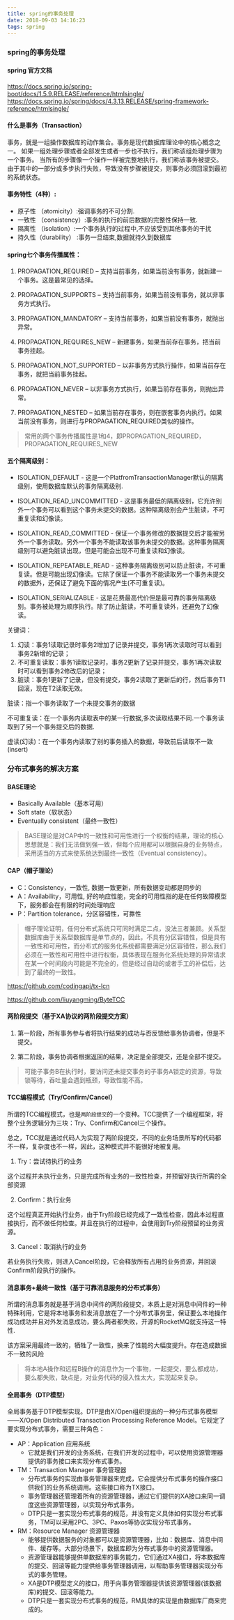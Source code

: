 ```yaml
---
title: spring的事务处理
date: 2018-09-03 14:16:23
tags: spring
---
```

### spring的事务处理

#### spring 官方文档

https://docs.spring.io/spring-boot/docs/1.5.9.RELEASE/reference/htmlsingle/
https://docs.spring.io/spring/docs/4.3.13.RELEASE/spring-framework-reference/htmlsingle/

#### 什么是事务（Transaction）

事务，就是一组操作数据库的动作集合。事务是现代数据库理论中的核心概念之一。
如果一组处理步骤或者全部发生或者一步也不执行，我们称该组处理步骤为一个事务。
当所有的步骤像一个操作一样被完整地执行，我们称该事务被提交。
由于其中的一部分或多步执行失败，导致没有步骤被提交，则事务必须回滚到最初的系统状态。

#### 事务特性（4种）: 
-  原子性 （atomicity）:强调事务的不可分割. 
-  一致性 （consistency）:事务的执行的前后数据的完整性保持一致. 
-  隔离性 （isolation）:一个事务执行的过程中,不应该受到其他事务的干扰 
-  持久性（durability） :事务一旦结束,数据就持久到数据库


#### spring七个事务传播属性：

1. PROPAGATION_REQUIRED – 支持当前事务，如果当前没有事务，就新建一个事务。这是最常见的选择。
 
2. PROPAGATION_SUPPORTS – 支持当前事务，如果当前没有事务，就以非事务方式执行。
 
3. PROPAGATION_MANDATORY – 支持当前事务，如果当前没有事务，就抛出异常。
 
4. PROPAGATION_REQUIRES_NEW – 新建事务，如果当前存在事务，把当前事务挂起。
 
5. PROPAGATION_NOT_SUPPORTED – 以非事务方式执行操作，如果当前存在事务，就把当前事务挂起。
 
6. PROPAGATION_NEVER – 以非事务方式执行，如果当前存在事务，则抛出异常。
 
7. PROPAGATION_NESTED – 如果当前存在事务，则在嵌套事务内执行。如果当前没有事务，则进行与PROPAGATION_REQUIRED类似的操作。

> 常用的两个事务传播属性是1和4，即PROPAGATION_REQUIRED，PROPAGATION_REQUIRES_NEW

#### 五个隔离级别：


- ISOLATION_DEFAULT - 这是一个PlatfromTransactionManager默认的隔离级别，使用数据库默认的事务隔离级别.


- ISOLATION_READ_UNCOMMITTED - 这是事务最低的隔离级别，它充许别外一个事务可以看到这个事务未提交的数据。这种隔离级别会产生脏读，不可重复读和幻像读。

- ISOLATION_READ_COMMITTED - 保证一个事务修改的数据提交后才能被另外一个事务读取。另外一个事务不能读取该事务未提交的数据。这种事务隔离级别可以避免脏读出现，但是可能会出现不可重复读和幻像读。

- ISOLATION_REPEATABLE_READ - 这种事务隔离级别可以防止脏读，不可重复读。但是可能出现幻像读。它除了保证一个事务不能读取另一个事务未提交的数据外，还保证了避免下面的情况产生(不可重复读)。

- ISOLATION_SERIALIZABLE - 这是花费最高代价但是最可靠的事务隔离级别。事务被处理为顺序执行。除了防止脏读，不可重复读外，还避免了幻像读。

关键词： 

1. 幻读：事务1读取记录时事务2增加了记录并提交，事务1再次读取时可以看到事务2新增的记录； 
2. 不可重复读取：事务1读取记录时，事务2更新了记录并提交，事务1再次读取时可以看到事务2修改后的记录； 
3. 脏读：事务1更新了记录，但没有提交，事务2读取了更新后的行，然后事务T1回滚，现在T2读取无效。

脏读：指一个事务读取了一个未提交事务的数据

不可重复读：在一个事务内读取表中的某一行数据,多次读取结果不同.一个事务读取到了另一个事务提交后的数据.

虚读(幻读)：在一个事务内读取了别的事务插入的数据，导致前后读取不一致(insert)


### 分布式事务的解决方案

#### BASE理论
- Basically Available（基本可用） 
- Soft state（软状态） 
- Eventually consistent（最终一致性） 
> BASE理论是对CAP中的一致性和可用性进行一个权衡的结果，理论的核心思想就是：我们无法做到强一致，但每个应用都可以根据自身的业务特点，采用适当的方式来使系统达到最终一致性（Eventual consistency）。

####  CAP（帽子理论） 
- C：Consistency，一致性, 数据一致更新，所有数据变动都是同步的
- A：Availability，可用性, 好的响应性能，完全的可用性指的是在任何故障模型下，服务都会在有限的时间处理响应
- P：Partition tolerance，分区容错性，可靠性
> 帽子理论证明，任何分布式系统只可同时满足二点，没法三者兼顾。关系型数据库由于关系型数据库是单节点的，因此，不具有分区容错性，但是具有一致性和可用性，而分布式的服务化系统都需要满足分区容错性，那么我们必须在一致性和可用性中进行权衡，具体表现在服务化系统处理的异常请求在某一个时间段内可能是不完全的，但是经过自动的或者手工的补偿后，达到了最终的一致性。 


https://github.com/codingapi/tx-lcn

https://github.com/liuyangming/ByteTCC

#### 两阶段提交（基于XA协议的两阶段提交方案）

1. 第一阶段，所有事务参与者将执行结果的成功与否反馈给事务协调者，但是不提交。

2. 第二阶段，事务协调者根据返回的结果，决定是全部提交，还是全部不提交。

> 可能子事务B在执行时，要访问还未提交事务的子事务A锁定的资源，导致锁等待，吞吐量会遇到瓶颈，导致性能不高。

#### TCC编程模式（Try/Confirm/Cancel）

所谓的TCC编程模式，也是`两阶段提交`的一个变种。TCC提供了一个编程框架，将整个业务逻辑分为三块：Try、Confirm和Cancel三个操作。

总之，TCC就是通过代码人为实现了两阶段提交，不同的业务场景所写的代码都不一样，复杂度也不一样，因此，这种模式并不能很好地被复用。

1. Try：尝试待执行的业务 
 
这个过程并未执行业务，只是完成所有业务的一致性检查，并预留好执行所需的全部资源

2. Confirm：执行业务 
 
这个过程真正开始执行业务，由于Try阶段已经完成了一致性检查，因此本过程直接执行，而不做任何检查。并且在执行的过程中，会使用到Try阶段预留的业务资源。

3. Cancel：取消执行的业务 
 
若业务执行失败，则进入Cancel阶段，它会释放所有占用的业务资源，并回滚Confirm阶段执行的操作。


#### 消息事务+最终一致性（基于可靠消息服务的分布式事务）

所谓的消息事务就是基于消息中间件的两阶段提交，本质上是对消息中间件的一种特殊利用，它是将本地事务和发消息放在了一个分布式事务里，保证要么本地操作成功成功并且对外发消息成功，要么两者都失败，开源的RocketMQ就支持这一特性.

该方案采用最终一致的，牺牲了一致性，换来了性能的大幅度提升。存在造成数据不一致的风险

> 将本地A操作和远程B操作的消息作为一个事物，一起提交，要么都成功，要么都失败，缺点是，对业务代码的侵入性太大，实现起来复杂。


#### 全局事务（DTP模型）

全局事务基于DTP模型实现。DTP是由X/Open组织提出的一种分布式事务模型——X/Open Distributed Transaction Processing Reference Model。它规定了要实现分布式事务，需要三种角色：
- AP：Application 应用系统 
   * 它就是我们开发的业务系统，在我们开发的过程中，可以使用资源管理器提供的事务接口来实现分布式事务。
- TM：Transaction Manager 事务管理器
   * 分布式事务的实现由事务管理器来完成，它会提供分布式事务的操作接口供我们的业务系统调用。这些接口称为TX接口。
   * 事务管理器还管理着所有的资源管理器，通过它们提供的XA接口来同一调度这些资源管理器，以实现分布式事务。
   * DTP只是一套实现分布式事务的规范，并没有定义具体如何实现分布式事务，TM可以采用2PC、3PC、Paxos等协议实现分布式事务。
- RM：Resource Manager 资源管理器
   * 能够提供数据服务的对象都可以是资源管理器，比如：数据库、消息中间件、缓存等。大部分场景下，数据库即为分布式事务中的资源管理器。
   * 资源管理器能够提供单数据库的事务能力，它们通过XA接口，将本数据库的提交、回滚等能力提供给事务管理器调用，以帮助事务管理器实现分布式的事务管理。
   * XA是DTP模型定义的接口，用于向事务管理器提供该资源管理器(该数据库)的提交、回滚等能力。
   * DTP只是一套实现分布式事务的规范，RM具体的实现是由数据库厂商来完成的。




